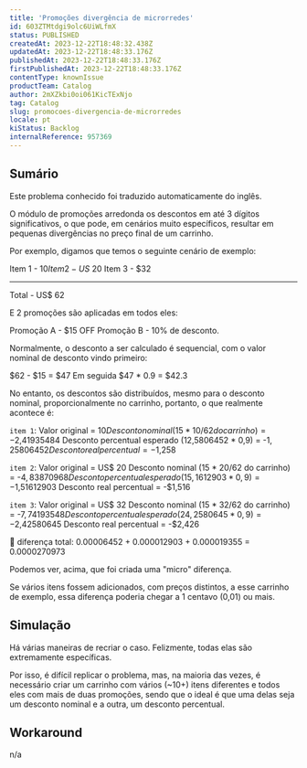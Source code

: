 ```yaml
---
title: 'Promoções divergência de microrredes'
id: 603ZTMtdgi9olc6UiWLfmX
status: PUBLISHED
createdAt: 2023-12-22T18:48:32.438Z
updatedAt: 2023-12-22T18:48:33.176Z
publishedAt: 2023-12-22T18:48:33.176Z
firstPublishedAt: 2023-12-22T18:48:33.176Z
contentType: knownIssue
productTeam: Catalog
author: 2mXZkbi0oi061KicTExNjo
tag: Catalog
slug: promocoes-divergencia-de-microrredes
locale: pt
kiStatus: Backlog
internalReference: 957369
---
```


## Sumário

<div class="alert alert-info">
  <p>Este problema conhecido foi traduzido automaticamente do inglês.</p>
</div>


O módulo de promoções arredonda os descontos em até 3 dígitos significativos, o que pode, em cenários muito específicos, resultar em pequenas divergências no preço final de um carrinho.

Por exemplo, digamos que temos o seguinte cenário de exemplo:

Item 1 - $10
Item 2 - US$ 20
Item 3 - $32
____________
Total - US$ 62

E 2 promoções são aplicadas em todos eles:

Promoção A - $15 OFF
Promoção B - 10% de desconto.


Normalmente, o desconto a ser calculado é sequencial, com o valor nominal de desconto vindo primeiro:

$62 - $15 = $47
Em seguida
$47 * 0.9 = $42.3


No entanto, os descontos são distribuídos, mesmo para o desconto nominal, proporcionalmente no carrinho, portanto, o que realmente acontece é:

`item 1`:
Valor original = $10
Desconto nominal (15 * 10/62 do carrinho) = -$2,41935484
Desconto percentual esperado (12,5806452 * 0,9) = -$1,25806452
Desconto real percentual = -$1,258

`item 2`:
Valor original = US$ 20
Desconto nominal (15 * 20/62 do carrinho) = -$4,83870968
Desconto percentual esperado (15,1612903 * 0,9) = -$1,51612903
Desconto real percentual = -$1,516

`item 3`:
Valor original = US$ 32
Desconto nominal (15 * 32/62 do carrinho) = -$7,74193548
Desconto percentual esperado (24,2580645 * 0,9) = -$2,42580645
Desconto real percentual = -$2,426


🔎 diferença total: 0.00006452 + 0.000012903 + 0.000019355 = 0.0000270973

Podemos ver, acima, que foi criada uma "micro" diferença.

Se vários itens fossem adicionados, com preços distintos, a esse carrinho de exemplo, essa diferença poderia chegar a 1 centavo (0,01) ou mais.


## Simulação


Há várias maneiras de recriar o caso. Felizmente, todas elas são extremamente específicas.

Por isso, é difícil replicar o problema, mas, na maioria das vezes, é necessário criar um carrinho com vários (~10+) itens diferentes e todos eles com mais de duas promoções, sendo que o ideal é que uma delas seja um desconto nominal e a outra, um desconto percentual.

## Workaround


n/a






